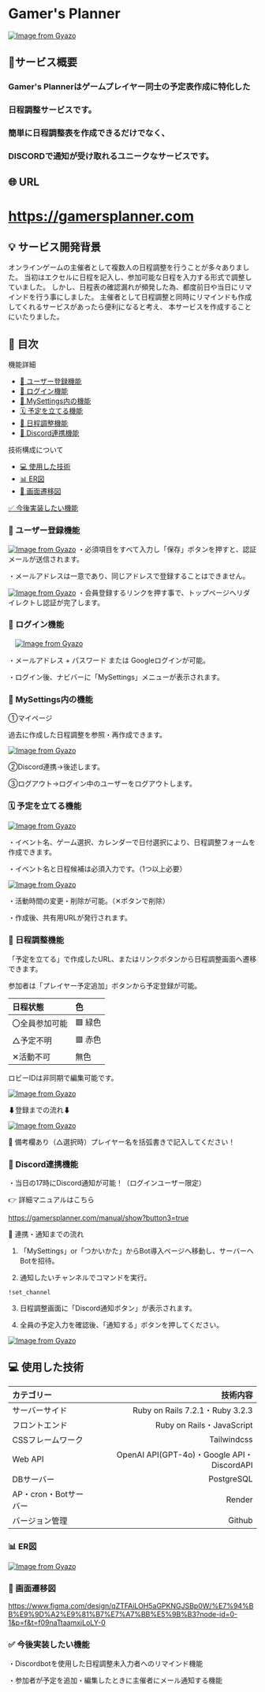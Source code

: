 # Gamer's Planner
[![Image from Gyazo](https://i.gyazo.com/916b57a5c770527cad1c0cce05801957.png)](https://gyazo.com/916b57a5c770527cad1c0cce05801957)

## 📝サービス概要
### Gamer's Plannerはゲームプレイヤー同士の予定表作成に特化した

### 日程調整サービスです。 

### 簡単に日程調整表を作成できるだけでなく、

### **DISCORDで通知が受け取れるユニークなサービスです**。

## 🌐 URL
# https://gamersplanner.com

## 💡 サービス開発背景
オンラインゲームの主催者として複数人の日程調整を行うことが多々ありました。
当初はエクセルに日程を記入し、参加可能な日程を入力する形式で調整していました。
しかし、日程表の確認漏れが頻発した為、都度前日や当日にリマインドを行う事にしました。
主催者として日程調整と同時にリマインドも作成してくれるサービスがあったら便利になると考え、
本サービスを作成することにいたりました。

## 📑 目次
機能詳細
- [🔐 ユーザー登録機能](#-ユーザー登録機能)
- [🔑 ログイン機能](#-ログイン機能)
- [📁 MySettings内の機能](#-MySettings内の機能)
- [🗓️ 予定を立てる機能](#-予定を立てる機能)
- [🤝 日程調整機能](#-日程調整機能)
- [🤖 Discord連携機能](#-discord連携機能)

技術構成について
- [💻 使用した技術](#-使用した技術)
- [📊 ER図](#-ER図)
- [📖 画面遷移図](#-画面遷移図)

 [✅ 今後実装したい機能](#-今後実装したい機能)

### 🔐 ユーザー登録機能
[![Image from Gyazo](https://i.gyazo.com/7cc5cdb94d2636b580f26625d8ce2143.jpg)](https://gyazo.com/7cc5cdb94d2636b580f26625d8ce2143)
・必須項目をすべて入力し「保存」ボタンを押すと、認証メールが送信されます。

・メールアドレスは一意であり、同じアドレスで登録することはできません。


[![Image from Gyazo](https://i.gyazo.com/67770905d29700a405b07a76eb6e6bb9.png)](https://gyazo.com/67770905d29700a405b07a76eb6e6bb9)
・会員登録するリンクを押す事で、トップページへリダイレクトし認証が完了します。



### 🔑 ログイン機能
　[![Image from Gyazo](https://i.gyazo.com/257d77f3eac63a8d40d8db617afd3761.gif)](https://gyazo.com/257d77f3eac63a8d40d8db617afd3761)

・メールアドレス + パスワード または Googleログインが可能。

・ログイン後、ナビバーに「MySettings」メニューが表示されます。

### 📁 MySettings内の機能

①マイページ

過去に作成した日程調整を参照・再作成できます。

[![Image from Gyazo](https://i.gyazo.com/b2788631b4c501e6450560e175a6463f.jpg)](https://gyazo.com/b2788631b4c501e6450560e175a6463f)

②Discord連携→後述します。

③ログアウト→ログイン中のユーザーをログアウトします。

### 🗓️ 予定を立てる機能
[![Image from Gyazo](https://i.gyazo.com/69f3f4a92c91bb7be6f6c1b334c1967b.jpg)](https://gyazo.com/69f3f4a92c91bb7be6f6c1b334c1967b)

・イベント名、ゲーム選択、カレンダーで日付選択により、日程調整フォームを作成できます。

・イベント名と日程候補は必須入力です。（1つ以上必要）

[![Image from Gyazo](https://i.gyazo.com/48d92c69a5d01be3d39ad45299b06423.gif)](https://gyazo.com/48d92c69a5d01be3d39ad45299b06423)

・活動時間の変更・削除が可能。（✕ボタンで削除）

・作成後、共有用URLが発行されます。


### 🤝 日程調整機能

「予定を立てる」で作成したURL、またはリンクボタンから日程調整画面へ遷移できます。

参加者は「プレイヤー予定追加」ボタンから予定登録が可能。

| 日程状態 | 色 | 
|:----|:---|
| 〇全員参加可能 | 🟩 緑色 |
| △予定不明 | 🟥 赤色 |
| ✕活動不可 | 無色 |


ロビーIDは非同期で編集可能です。

[![Image from Gyazo](https://i.gyazo.com/0af7daccd98355616fe30942fa521944.png)](https://gyazo.com/0af7daccd98355616fe30942fa521944)

⬇登録までの流れ⬇

[![Image from Gyazo](https://i.gyazo.com/0780a91330ebcb0d9d362072214cc7dd.gif)](https://gyazo.com/0780a91330ebcb0d9d362072214cc7dd)

🔹 備考欄あり（△選択時）プレイヤー名を括弧書きで記入してください！

### 🤖 Discord連携機能
・当日の17時にDiscord通知が可能！（ログインユーザー限定）

👉 詳細マニュアルはこちら

https://gamersplanner.com/manual/show?button3=true


🔄 連携・通知までの流れ


1. 「MySettings」or「つかいかた」からBot導入ページへ移動し、サーバーへBotを招待。

2. 通知したいチャンネルでコマンドを実行。
```
!set_channel
```

3. 日程調整画面に「Discord通知ボタン」が表示されます。

4. 全員の予定入力を確認後、「通知する」ボタンを押してください。


[![Image from Gyazo](https://i.gyazo.com/bd4684f227d321bc477fca6bbcbdbcd0.png)](https://gyazo.com/bd4684f227d321bc477fca6bbcbdbcd0)

## 💻 使用した技術

| カテゴリー | 技術内容 |
|:-----------|------------:|
| サーバーサイド       | Ruby on Rails 7.2.1・Ruby 3.2.3        |
| フロントエンド     | Ruby on Rails・JavaScript      |
| CSSフレームワーク       | Tailwindcss        |
| Web API         | 	OpenAI API(GPT-4o)・Google API・DiscordAPI          |
| DBサーバー       | PostgreSQL       |
| AP・cron・Botサーバー    | Render     |
| バージョン管理    | Github     |


### 📊 ER図
[![Image from Gyazo](https://i.gyazo.com/8438f5a34fe30d5b4ef0e10c924743b9.png)](https://gyazo.com/8438f5a34fe30d5b4ef0e10c924743b9)

### 📖 画面遷移図
https://www.figma.com/design/qZTFAiLOH5aGPKNGJSBp0W/%E7%94%BB%E9%9D%A2%E9%81%B7%E7%A7%BB%E5%9B%B3?node-id=0-1&p=f&t=f09naTtaamxiLoLY-0


### ✅ 今後実装したい機能
・Discordbotを使用した日程調整未入力者へのリマインド機能

・参加者が予定を追加・編集したときに主催者にメール通知する機能